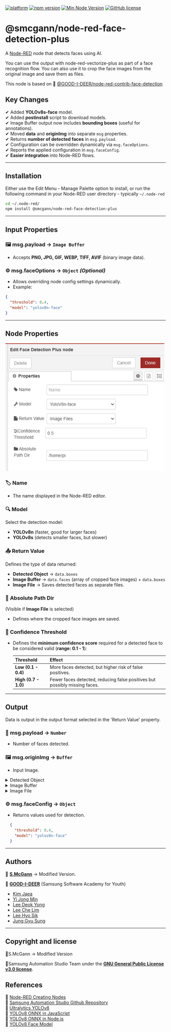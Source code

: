 [![platform](https://img.shields.io/badge/platform-Node--RED-red)](https://nodered.org)
[![npm version](https://badge.fury.io/js/@smcgann%2Fnode-red-face-detection-plus.svg)](https://badge.fury.io/js/@smcgann%2Fnode-red-face-detection-plus)
[![Min Node Version](https://img.shields.io/node/v/smcgann/node-red-face-detection-plus)](https://www.npmjs.com/package/%40smcgann%2Fnode-red-annotate-image-plus)
[![GitHub license](https://img.shields.io/github/license/smcgann99/node-red-face-detection-plus)](https://github.com/smcgann99/node-red-face-detection-plus/blob/main/LICENSE)

# **@smcgann/node-red-face-detection-plus**

A <a href="http://nodered.org" target="_blank">Node-RED</a> node that detects faces using AI.

You can use the output with node-red-vectorize-plus as part of a face recognition flow. You can also use it to crop the face images from the original image and save them as files.

This node is based on 🔗 [@GOOD-I-DEER/node-red-contrib-face-detection](https://www.npmjs.com/package/@good-i-deer/node-red-contrib-face-detection)

## **Key Changes**
✔ Added **YOLOv8s-face** model.  
✔ Added **postinstall** script to download models.   
✔ Image Buffer output now includes **bounding boxes** (useful for annotations).  
✔ Moved **data** and **originImg** into separate `msg` properties.  
✔ Returns **number of detected faces** in `msg.payload`.  
✔ Configuration can be overridden dynamically via `msg.faceOptions`.  
✔ Reports the applied configuration in `msg.faceConfig`.  
✔ **Easier integration** into Node-RED flows.

---

## **Installation**

Either use the Edit Menu - Manage Palette option to install, or run the following command in your Node-RED user directory - typically `~/.node-red`

```bash
cd ~/.node-red/
npm install @smcgann/node-red-face-detection-plus
```

---

## **Input Properties**  
### 🖼️ **msg.payload** → `Image Buffer`  
- Accepts **PNG, JPG, GIF, WEBP, TIFF, AVIF** (binary image data).  

### ⚙️ **msg.faceOptions** → `Object` *(Optional)*  
- Allows overriding node config settings dynamically.  
- Example:  
``` json
{  
  "threshold": 0.4,  
  "model": "yolov8n-face"  
}  
```
---

## **Node Properties**  
<img width="500" alt="Properties" src="https://raw.githubusercontent.com/smcgann99/node-red-face-detection-plus/main/assets/config.png">

### 🏷 **Name**  
- The name displayed in the Node-RED editor.  

### 🔍 **Model**  
Select the detection model:  
  - **YOLOv8n** (faster, good for larger faces)  
  - **YOLOv8s** (detects smaller faces, but slower)  

### 📤 **Return Value**  
Defines the type of data returned:  
- **Detected Object** → `data.boxes`  
- **Image Buffer** → `data.faces` (array of cropped face images) +  `data.boxes` 
- **Image File** → Saves detected faces as separate files.  

### 📂 **Absolute Path Dir**  
(Visible if **Image File** is selected)  
- Defines where the cropped face images are saved.  

### 🎯 **Confidence Threshold**  
- Defines the **minimum confidence score** required for a detected face to be considered valid (**range: 0.1 - 1**):  

  | Threshold | Effect |  
  |-----------|--------|  
  | **Low (0.1 - 0.4)** | More faces detected, but higher risk of false positives. |  
  | **High (0.7 - 1.0)** | Fewer faces detected, reducing false positives but possibly missing faces. |  

---

## Output

Data is output in the output format selected in the 'Return Value' property.

### 📌 **msg.payload** → `Number`  
- Number of faces detected.  
### 🖼️ **msg.originImg** → `Buffer`  
- Input Image.  
<details>
  <summary>Detected Object</summary>
  <img width="300" style="display: inline-block; margin-left: 10px;" alt="detected_object" src="https://raw.githubusercontent.com/smcgann99/node-red-face-detection-plus/main/assets/facedetect_objects.png">
</details>

<details>
  <summary>Image Buffer</summary>
  <img width="300" alt="image_buffer" src="https://raw.githubusercontent.com/smcgann99/node-red-face-detection-plus/main/assets/facedetect_array.png">
</details>

<details>
  <summary>Image File</summary>
  <img width="300" alt="image_file" src="https://raw.githubusercontent.com/smcgann99/node-red-face-detection-plus/main/assets/facedetect_images.png">
</details>

### ⚙️ **msg.faceConfig** → `Object`  
- Returns values used for detection.  
 
```json
  {  
    "threshold": 0.4,  
    "model": "yolov8n-face"  
  }  
```


---
## **Authors**  

👤 **[S.McGann](https://github.com/smcgann99)** → Modified Version.  

👥 **[GOOD-I-DEER](https://github.com/GOOD-I-DEER)** (Samsung Software Academy for Youth)  
- [Kim Jaea](https://github.com/kimjaea)  
- [Yi Jong Min](https://github.com/chickennight)  
- [Lee Deok Yong](https://github.com/Gitgloo)  
- [Lee Che Lim](https://github.com/leecr1215)  
- [Lee Hyo Sik](https://github.com/hy06ix)  
- [Jung Gyu Sung](https://github.com/ramaking)  

---

## **Copyright and license**

📜S.McGann → Modified Version

📜Samsung Automation Studio Team under the **[GNU General Public License v3.0 license](https://www.gnu.org/licenses/gpl-3.0.html)**.


## **References**  
🔗 [Node-RED Creating Nodes](https://nodered.org/docs/creating-nodes/)  
🔗 [Samsung Automation Studio Github Repository](https://github.com/Samsung/SamsungAutomationStudio)  
🔗 [Ultralytics YOLOv8](https://docs.ultralytics.com/)  
🔗 [YOLOv8 ONNX in JavaScript](https://github.com/AndreyGermanov/yolov8_onnx_javascript)  
🔗 [YOLOv8 ONNX in Node.js](https://github.com/AndreyGermanov/yolov8_onnx_nodejs)  
🔗 [YOLOv8 Face Model](https://github.com/akanametov/yolov8-face/tree/dev#inference)  